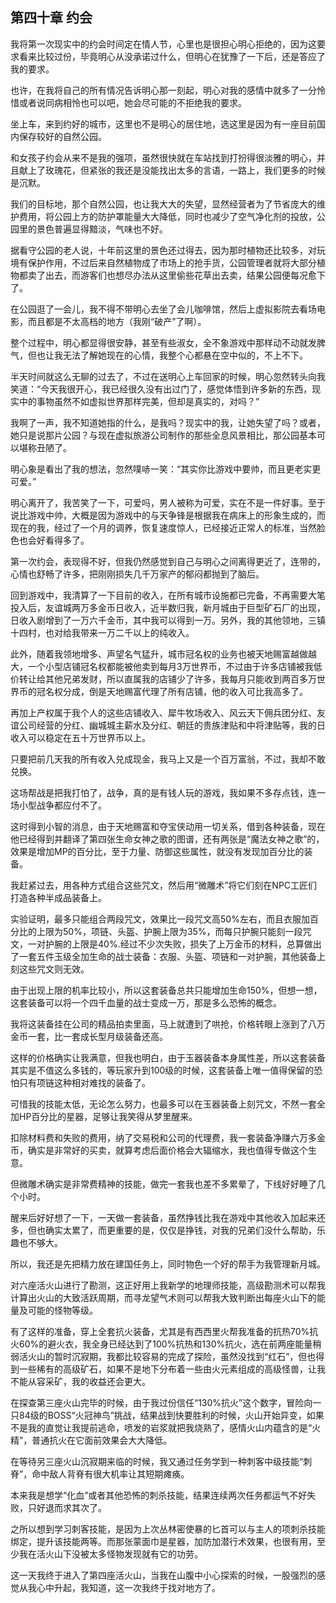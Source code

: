 ## 第四十章 约会

我将第一次现实中的约会时间定在情人节，心里也是很担心明心拒绝的，因为这要求看来比较过份，毕竟明心从没承诺过什么，但明心在犹豫了一下后，还是答应了我的要求。

也许，在我将自己的所有情况告诉明心那一刻起，明心对我的感情中就多了一分怜惜或者说同病相怜也可以吧，她会尽可能的不拒绝我的要求。

坐上车，来到约好的城市，这里也不是明心的居住地，选这里是因为有一座目前国内保存较好的自然公园。

和女孩子约会从来不是我的强项，虽然很快就在车站找到打扮得很淡雅的明心，并且献上了玫瑰花，但紧张的我还是没能找出太多的言语，一路上，我们更多的时候是沉默。

我们的目标地，那个自然公园，也让我大大的失望，显然经营者为了节省庞大的维护费用，将公园上方的防护罩能量大大降低，同时也减少了空气净化剂的投放，公园里的景色普遍显得黯淡，气味也不好。

据看守公园的老人说，十年前这里的景色还过得去，因为那时植物还比较多，对玩境有保护作用，不过后来自然植物成了市场上的抢手货，公园管理者就将大部分植物都卖了出去，而游客们也想尽办法从这里偷些花草出去卖，结果公园便每况愈下了。

在公园逛了一会儿，我不得不带明心去坐了会儿咖啡馆，然后上虚拟影院去看场电影，而且都是不太高档的地方（我刚“破产”了啊）。

整个过程中，明心都显得很安静，甚至有些淑女，全不象游戏中那样动不动就发脾气，但也让我无法了解她现在的心情，我整个心都悬在空中似的，不上不下。

半天时间就这么无聊的过去了，不过在送明心上车回家的时候，明心忽然转头向我笑道：“今天我很开心，我已经很久没有出过门了，感觉体悟到许多新的东西，现实中的事物虽然不如虚拟世界那样完美，但却是真实的，对吗？”

我啊了一声，我不知道她指的什么，是我吗？现实中的我，让她失望了吗？或者，她只是说那片公园？与现在虚拟旅游公司制作的那些全息风景相比，那公园基本可以堪称丑陋了。

明心象是看出了我的想法，忽然噗哧一笑：“其实你比游戏中要帅，而且更老实更可爱。”

明心离开了，我苦笑了一下，可爱吗，男人被称为可爱，实在不是一件好事。至于说比游戏中帅，大概是因为游戏中的与天争锋是根据我在病床上的形象生成的，而现在的我，经过了一个月的调养，恢复速度惊人，已经接近正常人的标准，当然脸色也会好看得多了。

第一次约会，表现得不好，但我仍然感觉到自己与明心之间离得更近了，连带的，心情也舒畅了许多，把刚刚损失几千万家产的郁闷都抛到了脑后。

回到游戏中，我清算了一下目前的收入，在所有城市设施都已完备，不再需要大笔投入后，友谊城两万多金币日收入，近半数归我，新月城由于巨型矿石厂的出现，日收入剧增到了一万六千金币，其中我可以得到一万。另外，我的其他领地，三镇十四村，也对给我带来一万二千以上的纯收入。

此外，随着我领地增多、声望名气猛升，城市冠名权的业务也被天地赐富越做越大，一个小型店铺冠名权都能被他卖到每月3万世界币，不过由于许多店铺被我低价转让给其他兄弟发财，所以直属我的店铺少了许多，我每月只能收到两百多万世界币的冠名权分成，倒是天地赐富代理了所有店铺，他的收入可比我高多了。

再加上产权属于我个人的这些店铺收入、犀牛牧场收入、风云天下佣兵团分红、友谊公司经营的分红、幽城城主薪水及分红、朝廷的贵族津贴和中将津贴等，我的日收入可以稳定在五十万世界币以上。

只要把前几天我的所有收入兑成现金，我马上又是一个百万富翁，不过，我却不敢兑换。

这场帮战是把我打怕了，战争，真的是有钱人玩的游戏，我如果不多存点钱，连一场小型战争都应付不了。

这时得到小智的消息，由于天地赐富和夺宝侠动用一切关系，借到各种装备，现在他已经得到并翻译了第四张生命女神之歌的图谱，还有两张是“魔法女神之歌”的，效果是增加MP的百分比，至于力量、防御这些属性，就没有发现加百分比的装备。

我赶紧过去，用各种方式组合这些咒文，然后用“微雕术”将它们刻在NPC工匠们打造各种半成品装备上。

实验证明，最多只能组合两段咒文，效果比一段咒文高50%左右，而且衣服加百分比的上限为50%，项链、头盔、护腕上限为35%，而每只护腕只能刻一段咒文，一对护腕的上限是40%.经过不少次失败，损失了上万金币的材料，总算做出了一套五件玉级全加生命的战士装备：衣服、头盔、项链和一对护腕，其他装备上刻这些咒文则无效。

由于出现上限的机率比较小，所以这套装备总共只能增加生命150%，但想一想，这套装备可以将一个四千血量的战士变成一万，那是多么恐怖的概念。

我将这装备挂在公司的精品拍卖里面，马上就遭到了哄抢，价格转眼上涨到了八万金币一套，比一套成长型月级装备还高。

这样的价格确实让我满意，但我也明白，由于玉器装备本身属性差，所以这套装备其实是不值这么多钱的，等玩家升到100级的时候，这套装备上唯一值得保留的恐怕只有项链这种相对难找的装备了。

可惜我的技能太低，无论怎么努力，也最多可以在玉器装备上刻咒文，不然一套全加HP百分比的星器，足够让我笑得从梦里醒来。

扣除材料费和失败的费用，纳了交易税和公司的代理费，我一套装备净赚六万多金币，确实是非常好的买卖，就算考虑后面价格会大辐缩水，我也值得专做这个生意。

但微雕术确实是非常费精神的技能，做完一套我也差不多累晕了，下线好好睡了几个小时。

醒来后好好想了一下，一天做一套装备，虽然挣钱比我在游戏中其他收入加起来还多，但也确实太累了，而更重要的是，仅仅是挣钱，对我的兄弟们没什么帮助，乐趣也不够大。

所以，我还是先把精力放在建国任务上，同时物色一个好的帮手为我管理新月城。

对六座活火山进行了勘测，这正好用上我新学的地理师技能，高级勘测术可以帮我计算出火山的大致活跃周期，而寻龙望气术则可以帮我大致判断出每座火山下的能量及可能的怪物等级。

有了这样的准备，穿上全套抗火装备，尤其是有西西里火帮我准备的抗热70%抗火60%的避火衣，我全身已经达到了100%抗热和130%抗火，选在前两座能量稍弱活火山的暂时沉寂期，我都比较容易的完成了探险，虽然没找到“红石”，但也得到一些稀有的高级矿石，如果不是地下分布着一些由火元素组成的高级怪兽，让我不能从容采矿，我的收益还会更大。

在探查第三座火山完毕的时候，由于我过份信任“130%抗火”这个数字，冒险向一只84级的BOSS“火冠神鸟”挑战，结果战到快要胜利的时候，火山开始异变，如果不是我的直觉让我提前逃命，喷发的岩浆就把我烧熟了，感情火山内蕴含的是“火精”，普通抗火在它面前效果会大大降低。

在等待另三座火山沉寂期来临的时候，我又通过任务学到一种刺客中级技能“刺脊”，命中敌人背脊有很大机率让其短期瘫痪。

本来我是想学“化血”或者其他恐怖的刺杀技能，结果连续两次任务都运气不好失败，只好退而求其次了。

之所以想到学习刺客技能，是因为上次丛林密使暴的匕首可以与主人的项刺杀技能绑定，提升该技能两等。而那张蒙面巾是星器，加防加潜行术效果，也很有用，至少我在活火山下没被太多怪物发现就有它的功劳。

这一天我终于进入了第四座活火山，当我在山腹中小心探索的时候，一股强烈的感觉从我心中升起，我知道，这一次我终于找对地方了。

